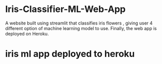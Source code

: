 # Iris-Classifier-ML-Web-App
A website built using streamlit that classifies iris flowers , giving user 4 different option of machine learning model to use. Finally, the web app is deployed on Heroku.
# iris ml app deployed to heroku 
